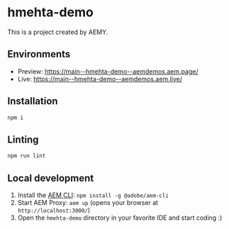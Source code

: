 # hmehta-demo

This is a project created by AEMY.

## Environments

- Preview: https://main--hmehta-demo--aemdemos.aem.page/
- Live: https://main--hmehta-demo--aemdemos.aem.live/

## Installation

```sh
npm i
```

## Linting

```sh
npm run lint
```

## Local development

1. Install the [AEM CLI](https://github.com/adobe/helix-cli): `npm install -g @adobe/aem-cli`
1. Start AEM Proxy: `aem up` (opens your browser at `http://localhost:3000/`)
1. Open the `hmehta-demo` directory in your favorite IDE and start coding :)